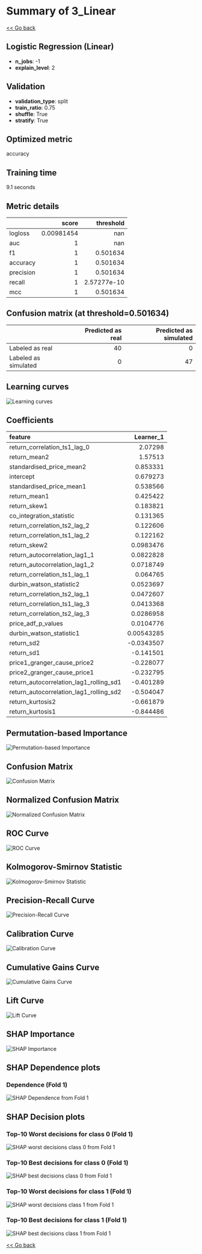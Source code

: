 # Summary of 3_Linear

[<< Go back](../README.md)


## Logistic Regression (Linear)
- **n_jobs**: -1
- **explain_level**: 2

## Validation
 - **validation_type**: split
 - **train_ratio**: 0.75
 - **shuffle**: True
 - **stratify**: True

## Optimized metric
accuracy

## Training time

9.1 seconds

## Metric details
|           |      score |     threshold |
|:----------|-----------:|--------------:|
| logloss   | 0.00981454 | nan           |
| auc       | 1          | nan           |
| f1        | 1          |   0.501634    |
| accuracy  | 1          |   0.501634    |
| precision | 1          |   0.501634    |
| recall    | 1          |   2.57277e-10 |
| mcc       | 1          |   0.501634    |


## Confusion matrix (at threshold=0.501634)
|                      |   Predicted as real |   Predicted as simulated |
|:---------------------|--------------------:|-------------------------:|
| Labeled as real      |                  40 |                        0 |
| Labeled as simulated |                   0 |                       47 |

## Learning curves
![Learning curves](learning_curves.png)

## Coefficients
| feature                                 |   Learner_1 |
|:----------------------------------------|------------:|
| return_correlation_ts1_lag_0            |  2.07298    |
| return_mean2                            |  1.57513    |
| standardised_price_mean2                |  0.853331   |
| intercept                               |  0.679273   |
| standardised_price_mean1                |  0.538566   |
| return_mean1                            |  0.425422   |
| return_skew1                            |  0.183821   |
| co_integration_statistic                |  0.131365   |
| return_correlation_ts2_lag_2            |  0.122606   |
| return_correlation_ts1_lag_2            |  0.122162   |
| return_skew2                            |  0.0983476  |
| return_autocorrelation_lag1_1           |  0.0822828  |
| return_autocorrelation_lag1_2           |  0.0718749  |
| return_correlation_ts1_lag_1            |  0.064765   |
| durbin_watson_statistic2                |  0.0523697  |
| return_correlation_ts2_lag_1            |  0.0472607  |
| return_correlation_ts1_lag_3            |  0.0413368  |
| return_correlation_ts2_lag_3            |  0.0286958  |
| price_adf_p_values                      |  0.0104776  |
| durbin_watson_statistic1                |  0.00543285 |
| return_sd2                              | -0.0343507  |
| return_sd1                              | -0.141501   |
| price1_granger_cause_price2             | -0.228077   |
| price2_granger_cause_price1             | -0.232795   |
| return_autocorrelation_lag1_rolling_sd1 | -0.401289   |
| return_autocorrelation_lag1_rolling_sd2 | -0.504047   |
| return_kurtosis2                        | -0.661879   |
| return_kurtosis1                        | -0.844486   |


## Permutation-based Importance
![Permutation-based Importance](permutation_importance.png)
## Confusion Matrix

![Confusion Matrix](confusion_matrix.png)


## Normalized Confusion Matrix

![Normalized Confusion Matrix](confusion_matrix_normalized.png)


## ROC Curve

![ROC Curve](roc_curve.png)


## Kolmogorov-Smirnov Statistic

![Kolmogorov-Smirnov Statistic](ks_statistic.png)


## Precision-Recall Curve

![Precision-Recall Curve](precision_recall_curve.png)


## Calibration Curve

![Calibration Curve](calibration_curve_curve.png)


## Cumulative Gains Curve

![Cumulative Gains Curve](cumulative_gains_curve.png)


## Lift Curve

![Lift Curve](lift_curve.png)



## SHAP Importance
![SHAP Importance](shap_importance.png)

## SHAP Dependence plots

### Dependence (Fold 1)
![SHAP Dependence from Fold 1](learner_fold_0_shap_dependence.png)

## SHAP Decision plots

### Top-10 Worst decisions for class 0 (Fold 1)
![SHAP worst decisions class 0 from Fold 1](learner_fold_0_shap_class_0_worst_decisions.png)
### Top-10 Best decisions for class 0 (Fold 1)
![SHAP best decisions class 0 from Fold 1](learner_fold_0_shap_class_0_best_decisions.png)
### Top-10 Worst decisions for class 1 (Fold 1)
![SHAP worst decisions class 1 from Fold 1](learner_fold_0_shap_class_1_worst_decisions.png)
### Top-10 Best decisions for class 1 (Fold 1)
![SHAP best decisions class 1 from Fold 1](learner_fold_0_shap_class_1_best_decisions.png)

[<< Go back](../README.md)

